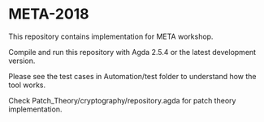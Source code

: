 # META-2018
This repository contains implementation for META workshop.

Compile and run this repository with Agda 2.5.4 or the latest development version.

Please see the test cases in Automation/test folder to understand how the tool works.

Check Patch_Theory/cryptography/repository.agda for patch theory implementation.
